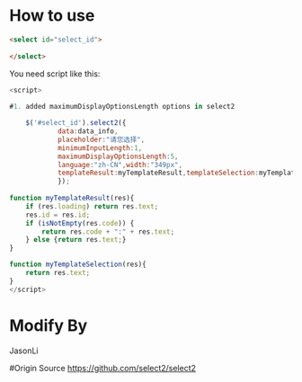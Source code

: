 # How to use

```html
<select id="select_id">
   
</select>
```
You need script like this:
```javascript
<script>
 
#1. added maximumDisplayOptionsLength options in select2

	$('#select_id').select2({
    		data:data_info,
    		placeholder:"请您选择",
    		minimumInputLength:1,
    		maximumDisplayOptionsLength:5,
    		language:"zh-CN",width:"349px",
    		templateResult:myTemplateResult,templateSelection:myTemplateSelection
    		});
			
function myTemplateResult(res){
	if (res.loading) return res.text;
	res.id = res.id;
	if (isNotEmpty(res.code)) {
		return res.code + ":" + res.text;
	} else {return res.text;}
}

function myTemplateSelection(res){	
	return res.text;
}
</script>

```

# Modify By

JasonLi

#Origin Source
https://github.com/select2/select2